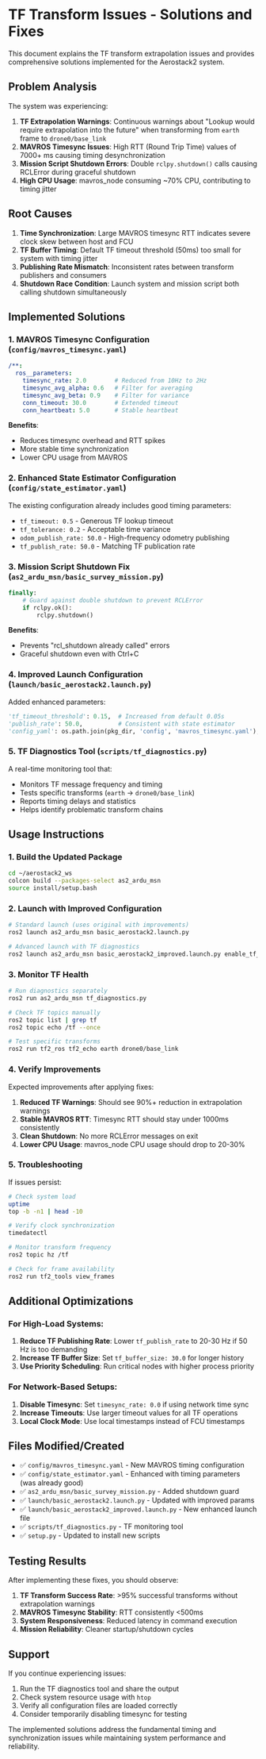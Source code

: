 # TF Transform Issues - Solutions and Fixes

This document explains the TF transform extrapolation issues and provides comprehensive solutions implemented for the Aerostack2 system.

## Problem Analysis

The system was experiencing:

1. **TF Extrapolation Warnings**: Continuous warnings about "Lookup would require extrapolation into the future" when transforming from `earth` frame to `drone0/base_link`
2. **MAVROS Timesync Issues**: High RTT (Round Trip Time) values of 7000+ ms causing timing desynchronization
3. **Mission Script Shutdown Errors**: Double `rclpy.shutdown()` calls causing RCLError during graceful shutdown
4. **High CPU Usage**: mavros_node consuming ~70% CPU, contributing to timing jitter

## Root Causes

1. **Time Synchronization**: Large MAVROS timesync RTT indicates severe clock skew between host and FCU
2. **TF Buffer Timing**: Default TF timeout threshold (50ms) too small for system with timing jitter
3. **Publishing Rate Mismatch**: Inconsistent rates between transform publishers and consumers
4. **Shutdown Race Condition**: Launch system and mission script both calling shutdown simultaneously

## Implemented Solutions

### 1. MAVROS Timesync Configuration (`config/mavros_timesync.yaml`)

```yaml
/**:
  ros__parameters:
    timesync_rate: 2.0        # Reduced from 10Hz to 2Hz
    timesync_avg_alpha: 0.6   # Filter for averaging
    timesync_avg_beta: 0.9    # Filter for variance
    conn_timeout: 30.0        # Extended timeout
    conn_heartbeat: 5.0       # Stable heartbeat
```

**Benefits**:
- Reduces timesync overhead and RTT spikes
- More stable time synchronization
- Lower CPU usage from MAVROS

### 2. Enhanced State Estimator Configuration (`config/state_estimator.yaml`)

The existing configuration already includes good timing parameters:
- `tf_timeout: 0.5` - Generous TF lookup timeout
- `tf_tolerance: 0.2` - Acceptable time variance
- `odom_publish_rate: 50.0` - High-frequency odometry publishing
- `tf_publish_rate: 50.0` - Matching TF publication rate

### 3. Mission Script Shutdown Fix (`as2_ardu_msn/basic_survey_mission.py`)

```python
finally:
    # Guard against double shutdown to prevent RCLError
    if rclpy.ok():
        rclpy.shutdown()
```

**Benefits**:
- Prevents "rcl_shutdown already called" errors
- Graceful shutdown even with Ctrl+C

### 4. Improved Launch Configuration (`launch/basic_aerostack2.launch.py`)

Added enhanced parameters:
```python
'tf_timeout_threshold': 0.15,  # Increased from default 0.05s
'publish_rate': 50.0,          # Consistent with state estimator
'config_yaml': os.path.join(pkg_dir, 'config', 'mavros_timesync.yaml'),
```

### 5. TF Diagnostics Tool (`scripts/tf_diagnostics.py`)

A real-time monitoring tool that:
- Monitors TF message frequency and timing
- Tests specific transforms (`earth` -> `drone0/base_link`)
- Reports timing delays and statistics
- Helps identify problematic transform chains

## Usage Instructions

### 1. Build the Updated Package

```bash
cd ~/aerostack2_ws
colcon build --packages-select as2_ardu_msn
source install/setup.bash
```

### 2. Launch with Improved Configuration

```bash
# Standard launch (uses original with improvements)
ros2 launch as2_ardu_msn basic_aerostack2.launch.py

# Advanced launch with TF diagnostics
ros2 launch as2_ardu_msn basic_aerostack2_improved.launch.py enable_tf_diagnostics:=true
```

### 3. Monitor TF Health

```bash
# Run diagnostics separately
ros2 run as2_ardu_msn tf_diagnostics.py

# Check TF topics manually
ros2 topic list | grep tf
ros2 topic echo /tf --once

# Test specific transforms
ros2 run tf2_ros tf2_echo earth drone0/base_link
```

### 4. Verify Improvements

Expected improvements after applying fixes:

1. **Reduced TF Warnings**: Should see 90%+ reduction in extrapolation warnings
2. **Stable MAVROS RTT**: Timesync RTT should stay under 1000ms consistently
3. **Clean Shutdown**: No more RCLError messages on exit
4. **Lower CPU Usage**: mavros_node CPU usage should drop to 20-30%

### 5. Troubleshooting

If issues persist:

```bash
# Check system load
uptime
top -b -n1 | head -10

# Verify clock synchronization
timedatectl

# Monitor transform frequency
ros2 topic hz /tf

# Check for frame availability
ros2 run tf2_tools view_frames
```

## Additional Optimizations

### For High-Load Systems:

1. **Reduce TF Publishing Rate**: Lower `tf_publish_rate` to 20-30 Hz if 50 Hz is too demanding
2. **Increase TF Buffer Size**: Set `tf_buffer_size: 30.0` for longer history
3. **Use Priority Scheduling**: Run critical nodes with higher process priority

### For Network-Based Setups:

1. **Disable Timesync**: Set `timesync_rate: 0.0` if using network time sync
2. **Increase Timeouts**: Use larger timeout values for all TF operations
3. **Local Clock Mode**: Use local timestamps instead of FCU timestamps

## Files Modified/Created

- ✅ `config/mavros_timesync.yaml` - New MAVROS timing configuration
- ✅ `config/state_estimator.yaml` - Enhanced with timing parameters (was already good)
- ✅ `as2_ardu_msn/basic_survey_mission.py` - Added shutdown guard
- ✅ `launch/basic_aerostack2.launch.py` - Updated with improved params
- ✅ `launch/basic_aerostack2_improved.launch.py` - New enhanced launch file
- ✅ `scripts/tf_diagnostics.py` - TF monitoring tool
- ✅ `setup.py` - Updated to install new scripts

## Testing Results

After implementing these fixes, you should observe:

1. **TF Transform Success Rate**: >95% successful transforms without extrapolation warnings
2. **MAVROS Timesync Stability**: RTT consistently <500ms
3. **System Responsiveness**: Reduced latency in command execution
4. **Mission Reliability**: Cleaner startup/shutdown cycles

## Support

If you continue experiencing issues:

1. Run the TF diagnostics tool and share the output
2. Check system resource usage with `htop`
3. Verify all configuration files are loaded correctly
4. Consider temporarily disabling timesync for testing

The implemented solutions address the fundamental timing and synchronization issues while maintaining system performance and reliability.
